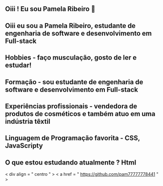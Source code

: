 ## Oiii ! Eu sou Pamela Ribeiro 🥰
## Oiii eu sou a Pamela Ribeiro, estudante de engenharia de software e desenvolvimento em Full-stack
## Hobbies - faço musculação, gosto de ler e estudar!
## Formação - sou  estudante de engenharia de software e desenvolvimento em Full-stack 
## Experiências profissionais - vendedora de produtos de cosméticos e também atuo em uma indústria têxtil
## Linguagem de Programação favorita - CSS, JavaScripty
## O que estou estudando atualmente ? Html 

< div  align = " centro " >
  < a  href = " https://github.com/pam77777778441 " >
 
  <a href = "https://www.linkedin.com/in/p%C3%A2mela-ribeiro-9848a8317/ "  target = " _blank " > 
 

 

